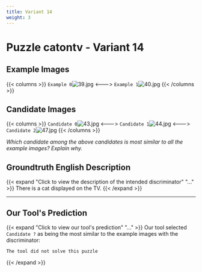 ```yaml
---
title: Variant 14
weight: 3
---
```


# Puzzle catontv - Variant 14

## Example Images
{{< columns >}}
`Example 0`![39.jpg](/natscene_data/images/39.jpg)
<--->
`Example 1`![40.jpg](/natscene_data/images/40.jpg)
{{< /columns >}}

## Candidate Images
{{< columns >}}
`Candidate 0`![43.jpg](/natscene_data/images/43.jpg)
<--->
`Candidate 1`![44.jpg](/natscene_data/images/44.jpg)
<--->
`Candidate 2`![47.jpg](/natscene_data/images/47.jpg)
{{< /columns >}}

*Which candidate among the above candidates is most similar to all the example images? Explain why.*

## Groundtruth English Description

{{< expand "Click to view the description of the intended discriminator" "..." >}}
There is a cat displayed on the TV.
{{< /expand >}}

---



## Our Tool's Prediction

{{< expand "Click to view our tool's prediction" "..." >}}
Our tool selected `Candidate ?` as being the most similar to the example images with the discriminator:
```plaintext
The tool did not solve this puzzle
```
{{< /expand >}}

